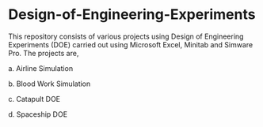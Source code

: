 # Design-of-Engineering-Experiments

This repository consists of various projects using Design of Engineering Experiments (DOE) carried out using Microsoft Excel, Minitab and Simware Pro. The projects are,

a. Airline Simulation

b. Blood Work Simulation

c. Catapult DOE

d. Spaceship DOE
